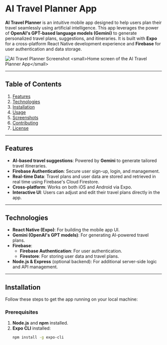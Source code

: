 # AI Travel Planner App

**AI Travel Planner** is an intuitive mobile app designed to help users plan their travel seamlessly using artificial intelligence. This app leverages the power of **OpenAI's GPT-based language models (Gemini)** to generate personalized travel plans, suggestions, and itineraries. It is built with **Expo** for a cross-platform React Native development experience and **Firebase** for user authentication and data storage.

![AI Travel Planner Screenshot]([blob:https://imgur.com/d441bfe1-4b4f-4cdc-8721-b12d0d559ab8](https://i.imgur.com/kxfrH6g.png))  
<small>Home screen of the AI Travel Planner App</small>

---

## Table of Contents

1. [Features](#features)
2. [Technologies](#technologies)
3. [Installation](#installation)
4. [Usage](#usage)
5. [Screenshots](#screenshots)
6. [Contributing](#contributing)
7. [License](#license)

---

## Features

- **AI-based travel suggestions**: Powered by **Gemini** to generate tailored travel itineraries.
- **Firebase Authentication**: Secure user sign-up, login, and management.
- **Real-time Data**: Travel plans and user data are stored and retrieved in real time using Firebase's Cloud Firestore.
- **Cross-platform**: Works on both iOS and Android via Expo.
- **Interactive UI**: Users can adjust and edit their travel plans directly in the app.

---

## Technologies

- **React Native (Expo)**: For building the mobile app UI.
- **Gemini (OpenAI's GPT models)**: For generating AI-powered travel plans.
- **Firebase**:
  - **Firebase Authentication**: For user authentication.
  - **Firestore**: For storing user data and travel plans.
- **Node.js & Express** (optional backend): For additional server-side logic and API management.

---

## Installation

Follow these steps to get the app running on your local machine:

### Prerequisites

1. **Node.js** and **npm** installed.
2. **Expo CLI** installed:
   ```bash
   npm install -g expo-cli
